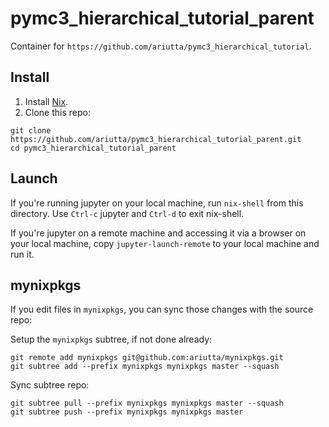 # pymc3_hierarchical_tutorial_parent

Container for `https://github.com/ariutta/pymc3_hierarchical_tutorial`.

## Install

1. Install [Nix](https://nixos.org/nix/download.html).
2. Clone this repo:

```
git clone https://github.com/ariutta/pymc3_hierarchical_tutorial_parent.git
cd pymc3_hierarchical_tutorial_parent
```

## Launch

If you're running jupyter on your local machine, run `nix-shell` from this directory.
Use `Ctrl-c` jupyter and `Ctrl-d` to exit nix-shell.

If you're jupyter on a remote machine and accessing it via a browser on your local machine,
copy `jupyter-launch-remote` to your local machine and run it.

## mynixpkgs

If you edit files in `mynixpkgs`, you can sync those changes with the source repo:

Setup the `mynixpkgs` subtree, if not done already:

```
git remote add mynixpkgs git@github.com:ariutta/mynixpkgs.git
git subtree add --prefix mynixpkgs mynixpkgs master --squash
```

Sync subtree repo:

```
git subtree pull --prefix mynixpkgs mynixpkgs master --squash
git subtree push --prefix mynixpkgs mynixpkgs master
```
